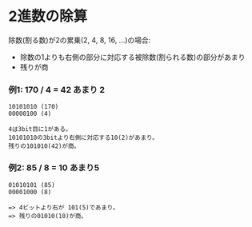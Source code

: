 # 2進数の除算

除数(割る数)が2の累乗(2, 4, 8, 16, ...)の場合:

- 除数の1よりも右側の部分に対応する被除数(割られる数)の部分があまり
- 残りが商

### 例1: 170 / 4 = 42 あまり 2

```
10101010 (170)
00000100 (4)

4は3bit目に1がある。
10101010の3bitより右側に対応する10(2)があまり。
残りの101010(42)が商。
```

### 例2: 85 / 8 = 10 あまり5

```
01010101 (85)
00001000 (8)

=> 4ビットより右が 101(5)であまり。
=> 残りの01010(10)が商。
```

